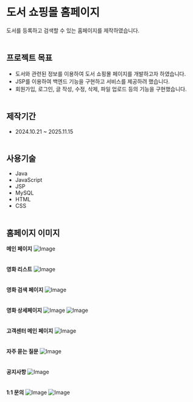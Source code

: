# 도서 쇼핑몰 홈페이지
도서를 등록하고 검색할 수 있는 홈페이지를 제작하였습니다.
<br><br>
## 프로젝트 목표
- 도서와 관련된 정보를 이용하여 도서 쇼핑몰 페이지를 개발하고자 하였습니다.
- JSP를 이용하여 백엔드 기능을 구현하고 서비스를 제공하려 했습니다.
- 회원가입, 로그인, 글 작성, 수정, 삭제, 파일 업로드 등의 기능을 구현했습니다.
<br><br>
## 제작기간
- 2024.10.21 ~ 2025.11.15
<br><br>
## 사용기술
- Java
- JavaScript
- JSP
- MySQL
- HTML
- CSS
<br><br>
## 홈페이지 이미지

**메인 페이지**
![Image](https://github.com/user-attachments/assets/281ecc57-cee7-4b0d-8d65-ebbcb83ab734)
<br><br><br>
**영화 리스트**
![Image](https://github.com/user-attachments/assets/46346ee7-c5bb-48c6-a1eb-26db28f9adbc)
<br><br><br>
**영화 검색 페이지**
![Image](https://github.com/user-attachments/assets/6a6f0496-f72e-453e-8843-ee4e7b5ab490)
<br><br><br>
**영화 상세페이지**
![Image](https://github.com/user-attachments/assets/267205b7-22de-4148-a3d8-2fdf558782c0)
![Image](https://github.com/user-attachments/assets/35c69af6-667c-4418-9b23-e2da037d7d89)
<br><br><br>
**고객센터 메인 페이지**
![Image](https://github.com/user-attachments/assets/eba5955e-7dfe-4553-94a7-f5e456b5235d)
<br><br><br>
**자주 묻는 질문**
![Image](https://github.com/user-attachments/assets/723999be-f9af-42ec-b6c2-c16196b01b40)
<br><br><br>
**공지사항**
![Image](https://github.com/user-attachments/assets/56341364-16f4-4cb2-a3df-5dc1a790b5cf)
<br><br><br>
**1:1 문의**
![Image](https://github.com/user-attachments/assets/2b93ca77-b011-4871-a248-d08d1be818a8)
![Image](https://github.com/user-attachments/assets/ffdd9081-e0ec-4e20-b383-a0a38ab668c6)

